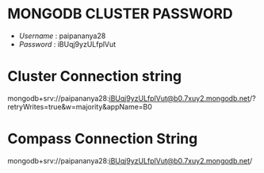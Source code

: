 # MONGODB CLUSTER PASSWORD
- *Username* : paipananya28
- *Password* : iBUqj9yzULfplVut

# Cluster Connection string 
mongodb+srv://paipananya28:iBUqj9yzULfplVut@b0.7xuy2.mongodb.net/?retryWrites=true&w=majority&appName=B0

# Compass Connection String 
mongodb+srv://paipananya28:iBUqj9yzULfplVut@b0.7xuy2.mongodb.net/

